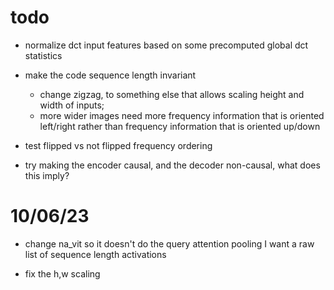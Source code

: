 # todo

* normalize dct input features based on some precomputed global dct statistics

* make the code sequence length invariant
    * change zigzag, to something else that allows scaling height and width of inputs;
    * more wider images need more frequency information that is oriented left/right rather than frequency information that is oriented up/down

* test flipped vs not flipped frequency ordering

* try making the encoder causal, and the decoder non-causal, what does this imply?

# 10/06/23

* change na\_vit so it doesn't do the query attention pooling I want a raw list of sequence length activations

* fix the h,w scaling
